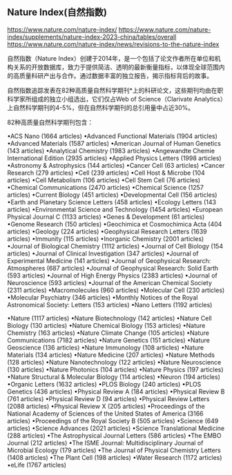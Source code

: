 
## Nature Index(自然指数)
https://www.nature.com/nature-index/
https://www.nature.com/nature-index/supplements/nature-index-2023-china/tables/overall
https://www.nature.com/nature-index/news/revisions-to-the-nature-index

自然指数（Nature Index）创建于2014年，是一个包括了论文作者所在单位和机构关系的开放数据库，致力于提供简洁、透明的最新衡量指标，以体现全球范围内的高质量科研产出与合作。通过数据丰富的独立报告，揭示指标背后的故事。

自然指数追踪发表在82种高质量自然科学期刊*上的科研论文，这些期刊均由在职科学家所组成的独立小组选出，它们仅占Web of Science（Clarivate Analytics）上自然科学期刊的4-5%，但在自然科学期刊的总引用量中占近30%。

82种高质量自然科学期刊包含：

•ACS Nano (1664 articles)
•Advanced Functional Materials (1904 articles)
•Advanced Materials (1587 articles)
•American Journal of Human Genetics (143 articles)
•Analytical Chemistry (1983 articles)
•Angewandte Chemie International Edition (2935 articles)
•Applied Physics Letters (1998 articles)
•Astronomy & Astrophysics (144 articles)
•Cancer Cell (63 articles)
•Cancer Research (279 articles)
•Cell (239 articles)
•Cell Host & Microbe (104 articles)
•Cell Metabolism (106 articles)
•Cell Stem Cell (76 articles)
•Chemical Communications (2470 articles)
•Chemical Science (1257 articles)
•Current Biology (451 articles)
•Developmental Cell (156 articles)
•Earth and Planetary Science Letters (458 articles)
•Ecology Letters (143 articles)
•Environmental Science and Technology (1454 articles)
•European Physical Journal C (1133 articles)
•Genes & Development (61 articles)
•Genome Research (150 articles)
•Geochimica et Cosmochimica Acta (404 articles)
•Geology (224 articles)
•Geophysical Research Letters (1639 articles)
•Immunity (115 articles)
•Inorganic Chemistry (2001 articles)
•Journal of Biological Chemistry (1112 articles)
•Journal of Cell Biology (154 articles)
•Journal of Clinical Investigation (347 articles)
•Journal of Experimental Medicine (141 articles)
•Journal of Geophysical Research: Atmospheres (687 articles)
•Journal of Geophysical Research: Solid Earth (593 articles)
•Journal of High Energy Physics (2383 articles)
•Journal of Neuroscience (593 articles)
•Journal of the American Chemical Society (2311 articles)
•Macromolecules (960 articles)
•Molecular Cell (230 articles)
•Molecular Psychiatry (346 articles)
•Monthly Notices of the Royal Astronomical Society: Letters (153 articles)
•Nano Letters (1192 articles)


•Nature (1117 articles)
•Nature Biotechnology (142 articles)
•Nature Cell Biology (130 articles)
•Nature Chemical Biology (153 articles)
•Nature Chemistry (163 articles)
•Nature Climate Change (105 articles)
•Nature Communications (7182 articles)
•Nature Genetics (151 articles)
•Nature Geoscience (136 articles)
•Nature Immunology (108 articles)
•Nature Materials (134 articles)
•Nature Medicine (207 articles)
•Nature Methods (128 articles)
•Nature Nanotechnology (122 articles)
•Nature Neuroscience (130 articles)
•Nature Photonics (104 articles)
•Nature Physics (197 articles)
•Nature Structural & Molecular Biology (114 articles)
•Neuron (194 articles)
•Organic Letters (1632 articles)
•PLOS Biology (240 articles)
•PLOS Genetics (436 articles)
•Physical Review A (184 articles)
•Physical Review B (761 articles)
•Physical Review D (94 articles)
•Physical Review Letters (2088 articles)
•Physical Review X (205 articles)
•Proceedings of the National Academy of Sciences of the United States of America (3166 articles)
•Proceedings of the Royal Society B (505 articles)
•Science (649 articles)
•Science Advances (2021 articles)
•Science Translational Medicine (288 articles)
•The Astrophysical Journal Letters (586 articles)
•The EMBO Journal (212 articles)
•The ISME Journal: Multidisciplinary Journal of Microbial Ecology (179 articles)
•The Journal of Physical Chemistry Letters (1408 articles)
•The Plant Cell (198 articles)
•Water Research (1172 articles)
•eLife (1767 articles)